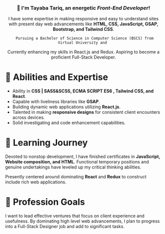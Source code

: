 <div align="center">
    <h3>👋 I'm Tayaba Tariq, an energetic <i>Front-End Developer</i>!</h3>
    <p>
         I have some expertise in making responsive and easy to understand sites with present day web advancements like <b>HTML, CSS, JavaScript, GSAP, Bootstrap, and Tailwind CSS</b>.
    </p>
    <p>
        
     Pursuing a Bachelor of Science in Computer Science (BSCS) from Virtual University and 
    
Currently enhancing my skills in React.js and Redux.
Aspiring to become a proficient Full-Stack Developer</i>.
    </p>

</div>


<div>
    <h1>🌟 Abilities and Expertise</h1>
    <ul>
        <li> Ability in <b> CSS | SASS&SCSS, ECMA SCRIPT ES6 , Tailwind CSS, and React</b>.</li>
        <li> Capable with liveliness libraries like <b>GSAP</b>.</li>
        <li> Building dynamic web applications utilizing <b>React.js</b>.</li>
        <li> Talented in making <b>responsive designs</b> for consistent client encounters across devices.</li>
        <li> Solid investigating and code enhancement capabilities.</li>
    </ul>
</div>

<div>
    <h1>📘 Learning Journey</h1>
    <p>
        Devoted to nonstop development, I have finished certificates in <b>JavaScript, Website composition, and HTML</b>. Functional temporary positions and genuine undertakings have leveled up my critical thinking abilities.
    </p>
    <p>
         Presently centered around dominating <b>React</b> and <b>Redux</b> to construct include rich web applications.
    </p>
</div>

<div>
    <h1>🎯 Profession Goals</h1>
    <p>
        I want to lead effective ventures that focus on client experience and usefulness. By dominating high level web advancements, I plan to progress into a Full-Stack Designer job and add to significant tasks.
    </p>
    
</div>


